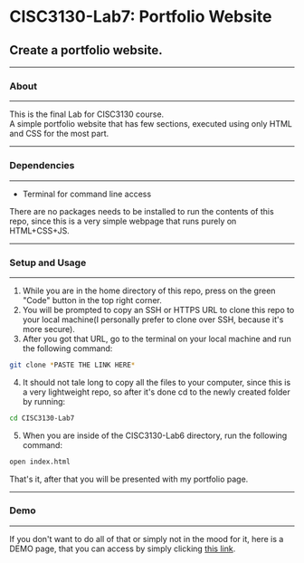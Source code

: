 # CISC3130-Lab7: Portfolio Website
## Create a portfolio website.

---
### About
---
This is the final Lab for CISC3130 course.  
A simple portfolio website that has few sections, executed using only HTML and CSS for the most part.

---
### Dependencies
---
- Terminal for command line access

There are no packages needs to be installed to run the contents of this repo, since this is a very simple webpage that runs purely on HTML+CSS+JS.

---
### Setup and Usage
---
1. While you are in the home directory of this repo, press on the green "Code" button in the top right corner.
2. You will be prompted to copy an SSH or HTTPS URL to clone this repo to your local machine(I personally prefer to clone over SSH, because it's more secure).
3. After you got that URL, go to the terminal on your local machine and run the following command: 
```zsh
git clone *PASTE THE LINK HERE*
```
4. It should not tale long to copy all the files to your computer, since this is a very lightweight repo, so after it's done cd to the newly created folder by running: 
```zsh 
cd CISC3130-Lab7
```  
5. When you are inside of the CISC3130-Lab6 directory, run the following command: 
```zsh
open index.html
```
That's it, after that you will be presented with my portfolio page.

---
### Demo
---
If you don't want to do all of that or simply not in the mood for it, here is a DEMO page, that you can access by simply clicking [this link](https://vposhelyuk.github.io/CISC3130-Lab7).
